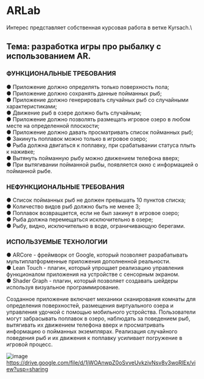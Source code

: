 # ARLab
Интерес представляет собственная курсовая работа в ветке Kyrsach.\
## Тема: разработка игры про рыбалку с использованием  AR.

### ФУНКЦИОНАЛЬНЫЕ ТРЕБОВАНИЯ
●	Приложение должно определять только поверхность пола;\
●	Приложение должно сохранять данные пойманных рыб;\
●	Приложение должно генерировать случайных рыб со случайными характеристиками;\
●	Движение рыб в озере должно быть случайным;\
●	Приложение должно позволять размещать игровое озеро в любом месте на определенной плоскости;\
●	Приложение должно давать просматривать список пойманных рыб;\
●	Закинуть поплавок можно только в игровое озеро;\
●	Рыба должна двигаться к поплавку, при срабатывании статуса плыть к наживке;\
●	Вытянуть пойманную рыбу можно движением телефона вверх;\
●	При вытягивании пойманной рыбы, появляется окно с информацией о пойманной рыбе.

### НЕФУНКЦИОНАЛЬНЫЕ ТРЕБОВАНИЯ
●	Список пойманных рыб не должен превышать 10 пунктов списка;\
●	Количество видов рыб должно быть не менее 3;\
●	Поплавок возвращается, если не был закинут в игровое озеро;\
●	Рыба должна перемещаться исключительно в озере;\
●	Рыбу, видно, исключительно в воде, ограничивающую берегами.

### ИСПОЛЬЗУЕМЫЕ ТЕХНОЛОГИИ 
●	ARCore - фреймворк от Google, который позволяет разрабатывать мультиплатформенные приложения дополненной реальности.\
●	Lean Touch - плагин, который упрощает реализацию управления функционалом приложения на устройстве с сенсорным экраном.\
●	Shader Graph - плагин, который позволяет создавать шейдеры используя визуальное программирование.

Созданное приложение включает механики сканирования комнаты для определения поверхностей, размещения виртуального озера и управления удочкой с помощью мобильного устройства. Пользователи могут забрасывать поплавок в озеро, наблюдать за поведением рыб, вытягивать их движением телефона вверх и просматривать информацию о пойманных экземплярах. Реализация случайного поведения рыб и их движения к поплавку усиливает погружение в игровой процесс.

![image](https://drive.google.com/uc?export=view&id=1jWOAnwpZ0oSvveUvkzivNsv8v3woRlEx)
https://drive.google.com/file/d/1jWOAnwpZ0oSvveUvkzivNsv8v3woRlEx/view?usp=sharing
